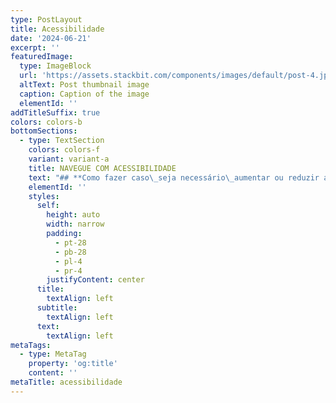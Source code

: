 ```yaml
---
type: PostLayout
title: Acessibilidade
date: '2024-06-21'
excerpt: ''
featuredImage:
  type: ImageBlock
  url: 'https://assets.stackbit.com/components/images/default/post-4.jpeg'
  altText: Post thumbnail image
  caption: Caption of the image
  elementId: ''
addTitleSuffix: true
colors: colors-b
bottomSections:
  - type: TextSection
    colors: colors-f
    variant: variant-a
    title: NAVEGUE COM ACESSIBILIDADE
    text: "## **Como fazer caso\_seja necessário\_aumentar ou reduzir a fonte?**\n\nSugere-se que se evite inserir recursos de Script em sites, pois não\_é garantido\_que o usuário tenha um Java Script, habilitado, atualizado ou instalado.\n\n1.  Em Windows, Linux e Chrome OS, pressione simultaneamente os botões\_**Ctrl e mais (+) ou menos (-)**\n\n2.  Em Mac OS, pressione simultaneamente os botões\_**Command ⌘ e\_mais (+) ou menos (-)**.\n\n\_\n\n## **Atalhos de teclado para navegação**\n\nBuscando seguir\_os atalhos padrões do governo federal designados no Modelo de Acessibilidade em Governo Eletrônico - eMAG, o site possui atalhos para as seguintes áreas:\n\n###\n\nAtalhos para Chrome, Internet Explorer, Edge utilizando Windows\\*\\*\n\n1.  Teclando-se\_**Alt + 1**\_em qualquer página do portal, chega-se diretamente\_**ao**\_**começo do conteúdo principal da página**.\n\n2.  Teclando-se\_**Alt + 2**\_em qualquer página do portal, chega-se diretamente\_**ao**\_**início do menu principal**.\n\n3.  Teclando-se\_**Alt + 3**\_em qualquer página do portal, chega-se diretamente\_**à\_sua**\_**busca interna**.\n\n4.  Teclando-se\_**Alt + 4**\_em qualquer página do portal, chega-se diretamente\_**ao rodapé do site**.\_\n\n###\n\nAtalhos para\_Firefox utilizando Windows\\*\\*\n\n1.  Teclando-se\_**Alt + Shift + 1**\_em qualquer página do portal, chega-se diretamente\_**ao começo do conteúdo principal da página**.\n\n2.  Teclando-se\_**Alt + Shift + 2**\_em qualquer página do portal, chega-se diretamente\_**ao início do menu principal**.\n\n3.  Teclando-se\_**Alt + Shift + 3**\_em qualquer página do portal, chega-se diretamente\_**à\_sua busca interna**.\n\n4.  Teclando-se\_**Alt + Shift + 4**\_em qualquer página do portal, chega-se diretamente\_**ao rodapé do site**.\n\n###\n\nAtalhos para Chrome, Firefox e Safari utilizando MAC OS\\*\\*\n\n1.  Teclando-se\_**Control + Option + 1**\_em qualquer página do portal, chega-se diretamente ao começo do conteúdo principal da página.\n\n2.  Teclando-se\_**Control + Option\_+ 2**\_em qualquer página do portal, chega-se diretamente ao início do menu principal.\n\n3.  Teclando-se\_**Control + Option\_+ 3**\_em qualquer página do portal, chega-se diretamente em sua busca interna.\n\n4.  Teclando-se\_**Control + Option\_+ 4**\_em qualquer página do portal, chega-se diretamente ao rodapé do site.\n\n## **Outras\_informações sobre teclas de atalhos**\n\nPara informações sobre como acionar as teclas de atalho por outros navegadores e sistemas operacionais acesse\_[https://www.w3schools.com/tags/att\\_global\\_accesskey.asp (link externo).](https://www.w3schools.com/tags/att_global_accesskey.asp)\_\n\n\_\n\n## **VLibras**\n\nO\_[VLibras (*link*\_externo)\_](https://www.vlibras.gov.br/)é uma Suíte que pode ser acessada pelo botão que está ao lado direito da página e abrange um conjunto de ferramentas computacionais de código aberto, responsável por traduzir conteúdos digitais (texto, áudio e vídeo) para a Língua Brasileira de Sinais – Libras, tornando computadores, dispositivos móveis e plataformas Web mais acessíveis para pessoas surdas.\n\n### Como\_utilizá-lo?\n\nBasta selecionar uma palavra, frase ou parágrafo que está em língua portuguesa, clicar com o botão direito e escolher a opção “Traduzir… para LIBRAS”.\_Após ter escolhido essa opção, uma janela com o avatar do VLibras iniciará a interpretação do texto em Libras.\n\n[**Usar VLibras**](https://chromewebstore.google.com/detail/vlibras/pgmmmoocgnompmjoogpnkmdohpelkpne?hl=pt-BR)\n"
    elementId: ''
    styles:
      self:
        height: auto
        width: narrow
        padding:
          - pt-28
          - pb-28
          - pl-4
          - pr-4
        justifyContent: center
      title:
        textAlign: left
      subtitle:
        textAlign: left
      text:
        textAlign: left
metaTags:
  - type: MetaTag
    property: 'og:title'
    content: ''
metaTitle: acessibilidade
---
```

